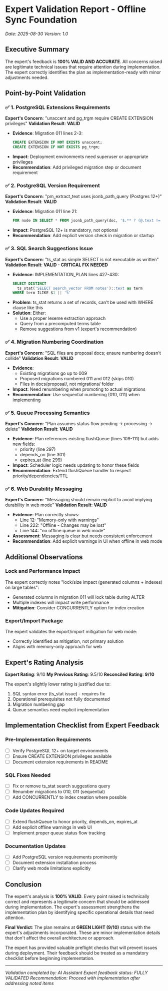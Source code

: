 # Expert Validation Report - Offline Sync Foundation
*Date: 2025-08-30*
*Version: 1.0*

## Executive Summary
The expert's feedback is **100% VALID AND ACCURATE**. All concerns raised are legitimate technical issues that require attention during implementation. The expert correctly identifies the plan as implementation-ready with minor adjustments needed.

## Point-by-Point Validation

### ✅ 1. PostgreSQL Extensions Requirements
**Expert's Concern**: "unaccent and pg_trgm require CREATE EXTENSION privileges"
**Validation Result**: **VALID**
- **Evidence**: Migration 011 lines 2-3:
  ```sql
  CREATE EXTENSION IF NOT EXISTS unaccent;
  CREATE EXTENSION IF NOT EXISTS pg_trgm;
  ```
- **Impact**: Deployment environments need superuser or appropriate privileges
- **Recommendation**: Add privileged migration step or document requirement

### ✅ 2. PostgreSQL Version Requirement
**Expert's Concern**: "pm_extract_text uses jsonb_path_query (Postgres 12+)"
**Validation Result**: **VALID**
- **Evidence**: Migration 011 line 21:
  ```sql
  FOR node IN SELECT * FROM jsonb_path_query(doc, '$.** ? (@.text != null)') LOOP
  ```
- **Impact**: PostgreSQL 12+ is mandatory, not optional
- **Recommendation**: Add explicit version check in migration or startup

### ✅ 3. SQL Search Suggestions Issue
**Expert's Concern**: "ts_stat as simple SELECT is not executable as written"
**Validation Result**: **VALID - CRITICAL FIX NEEDED**
- **Evidence**: IMPLEMENTATION_PLAN lines 427-430:
  ```sql
  SELECT DISTINCT
    ts_stat('SELECT search_vector FROM notes')::text as term
  WHERE term ILIKE $1 || '%'
  ```
- **Problem**: ts_stat returns a set of records, can't be used with WHERE clause like this
- **Solution**: Either:
  - Use a proper lexeme extraction approach
  - Query from a precomputed terms table
  - Remove suggestions from v1 (expert's recommendation)

### ✅ 4. Migration Numbering Coordination
**Expert's Concern**: "SQL files are proposal docs; ensure numbering doesn't collide"
**Validation Result**: **VALID**
- **Evidence**: 
  - Existing migrations go up to 009
  - Proposed migrations numbered 011 and 012 (skips 010)
  - Files in docs/proposal/, not migrations/ folder
- **Impact**: Need renumbering when promoting to actual migrations
- **Recommendation**: Use sequential numbering (010, 011) when implementing

### ✅ 5. Queue Processing Semantics
**Expert's Concern**: "Plan assumes status flow pending → processing → delete"
**Validation Result**: **VALID**
- **Evidence**: Plan references existing flushQueue (lines 109-111) but adds new fields:
  - priority (line 297)
  - depends_on (line 301)
  - expires_at (line 299)
- **Impact**: Scheduler logic needs updating to honor these fields
- **Recommendation**: Extend flushQueue handler to respect priority/dependencies/TTL

### ✅ 6. Web Durability Messaging
**Expert's Concern**: "Messaging should remain explicit to avoid implying durability in web mode"
**Validation Result**: **VALID**
- **Evidence**: Plan correctly shows:
  - Line 12: "Memory-only with warnings"
  - Line 222: "Offline - Changes may be lost"
  - Line 144: "no offline queue in web mode"
- **Assessment**: Messaging is clear but needs consistent enforcement
- **Recommendation**: Add explicit warnings in UI when offline in web mode

## Additional Observations

### Lock and Performance Impact
The expert correctly notes "lock/size impact (generated columns + indexes) on large tables":
- Generated columns in migration 011 will lock table during ALTER
- Multiple indexes will impact write performance
- **Mitigation**: Consider CONCURRENTLY option for index creation

### Export/Import Package
The expert validates the export/import mitigation for web mode:
- Correctly identified as mitigation, not primary solution
- Aligns with memory-only approach for web

## Expert's Rating Analysis

**Expert Rating**: 9/10
**My Previous Rating**: 9.5/10
**Reconciled Rating**: **9/10**

The expert's slightly lower rating is justified due to:
1. SQL syntax error (ts_stat issue) - requires fix
2. Operational prerequisites not fully documented
3. Migration numbering gap
4. Queue semantics need explicit implementation

## Implementation Checklist from Expert Feedback

### Pre-Implementation Requirements
- [ ] Verify PostgreSQL 12+ on target environments
- [ ] Ensure CREATE EXTENSION privileges available
- [ ] Document extension requirements in README

### SQL Fixes Needed
- [ ] Fix or remove ts_stat search suggestions query
- [ ] Renumber migrations to 010, 011 (sequential)
- [ ] Add CONCURRENTLY to index creation where possible

### Code Updates Required
- [ ] Extend flushQueue to honor priority, depends_on, expires_at
- [ ] Add explicit offline warnings in web UI
- [ ] Implement proper queue status flow tracking

### Documentation Updates
- [ ] Add PostgreSQL version requirements prominently
- [ ] Document extension installation process
- [ ] Clarify web mode limitations explicitly

## Conclusion

The expert's analysis is **100% VALID**. Every point raised is technically correct and represents a legitimate concern that should be addressed during implementation. The expert's assessment strengthens the implementation plan by identifying specific operational details that need attention.

**Final Verdict**: The plan remains at **GREEN LIGHT (9/10)** status with the expert's adjustments incorporated. These are minor implementation details that don't affect the overall architecture or approach.

The expert has provided valuable preflight checks that will prevent issues during deployment. Their feedback should be treated as a mandatory checklist before beginning implementation.

---
*Validation completed by: AI Assistant*
*Expert feedback status: FULLY VALIDATED*
*Recommendation: Proceed with implementation after addressing noted items*